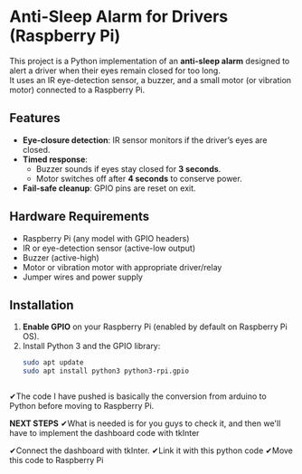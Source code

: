 # Anti-Sleep Alarm for Drivers (Raspberry Pi)

This project is a Python implementation of an **anti-sleep alarm** designed to alert a driver when their eyes remain closed for too long.  
It uses an IR eye-detection sensor, a buzzer, and a small motor (or vibration motor) connected to a Raspberry Pi.

## Features
- **Eye-closure detection**: IR sensor monitors if the driver’s eyes are closed.
- **Timed response**:  
  - Buzzer sounds if eyes stay closed for **3 seconds**.  
  - Motor switches off after **4 seconds** to conserve power.
- **Fail-safe cleanup**: GPIO pins are reset on exit.

## Hardware Requirements
- Raspberry Pi (any model with GPIO headers)
- IR or eye-detection sensor (active-low output)
- Buzzer (active-high)
- Motor or vibration motor with appropriate driver/relay
- Jumper wires and power supply



## Installation
1. **Enable GPIO** on your Raspberry Pi (enabled by default on Raspberry Pi OS).
2. Install Python 3 and the GPIO library:
   ```bash
   sudo apt update
   sudo apt install python3 python3-rpi.gpio



✔The code I have pushed is basically the conversion from arduino to Python before moving to Raspberry Pi.


**NEXT STEPS**
✔What is needed is for you guys to check it, and then we'll have to implement the dashboard code with tkInter

✔Connect the dashboard with tkInter.
✔Link it with this python code
✔Move this code to Raspberry Pi